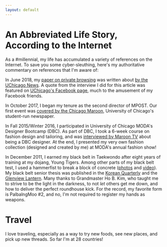 ```yaml
---
layout: default
---
```


# An Abbreviated Life Story, According to the Internet

As a #millennial, my life has accumulated a variety of references on the Internet. To save you some cyber-sleuthing, here's my authoritative commentary on references that I'm aware of:

In June 2018, my [paper on private browsing](../publications/) was written about [by the UChicago News](https://news.uchicago.edu/story/private-internet-browsing-not-secure-most-think-researchers-find). A quote from the interview I did for this article was featured on [UChicago's Facebook page](https://www.facebook.com/uchicago/photos/a.10150225989660650.472028.192609620649/10160749728785650/?type=3&permPage=1), much to the amusement of my Facebook friends.

In October 2017, I began my tenure as the second director of MPOST. Our first event was [covered by the Chicago Maroon](https://www.chicagomaroon.com/article/2016/11/4/security-rso-partners-chicago-project-security-ter/), University of Chicago's student-run newspaper.

In Fall 2015/Winter 2016, I participated in University of Chicago MODA's Designer Bootcamp (DBC). As part of DBC, I took a 6-week course on fashion design and tailoring, and was [interviewed by Maroon TV](https://www.youtube.com/watch?v=9SP-q08SPVA) about being a DBC designer. At the end, I presented my very own fashion collection (designed and created by me) at MODA's annual fashion show!

In December 2011, I earned my black belt in Taekwondo after eight years of training at my dojang, Young Tigers. Among other parts of my black belt test, I used a hammerfist to break a block of concrete ([photos](http://www.youngtigers.com/photos/20111203/20111203_miranda_breaking_photo.htm) and [video](http://www.youngtigers.com/videos/20111203_belt_test/20111203_miranda_breaking.htm)). My black belt senior thesis was published in the [Korean Quarterly](http://www.youngtigers.com/news/korean_quarterly_2012_spring.htm) and the [Glenview Lantern](http://www.youngtigers.com/news/glenview_lantern_20120222.htm).
Many thanks to Grandmaster Ho B. Kim, who taught me to strive to be the light in the darkness, to not _let_ others get me down, and how to deliver the perfect roundhouse kick. For the record, my favorite form is PalbalngMoo \#2, and no, I'm not required to register my hands as weapons.

# Travel

I love traveling, especially as a way to try new foods, see new places, and pick up new threads. So far I'm at 28 countries!

<!--# Blog

From July 2018 to September 2018, I lived in Nepal with my partner, Ivan. We stayed in Kathmandu, Patan, and did some trekking in Annapurna. Ivan wrote about it, and I took pictures - check it out on our blog, [5412sda](https://5412sda.blogspot.com/). -->
